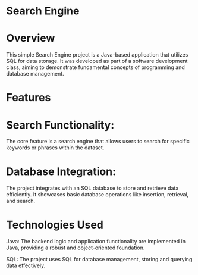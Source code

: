 Search Engine
=================================================
Overview
=================================================
This simple Search Engine project is a Java-based application that utilizes SQL for data storage. It was developed as part of a software development class, aiming to demonstrate fundamental concepts of programming and database management.

Features
=================================================
Search Functionality: 
=================================================
The core feature is a search engine that allows users to search for specific keywords or phrases within the dataset.

Database Integration: 
=================================================
The project integrates with an SQL database to store and retrieve data efficiently. It showcases basic database operations like insertion, retrieval, and search.

Technologies Used
=================================================
Java: The backend logic and application functionality are implemented in Java, providing a robust and object-oriented foundation.

SQL: The project uses SQL for database management, storing and querying data effectively.

